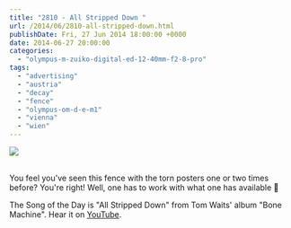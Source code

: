```yaml
---
title: "2810 - All Stripped Down "
url: /2014/06/2810-all-stripped-down.html
publishDate: Fri, 27 Jun 2014 18:00:00 +0000
date: 2014-06-27 20:00:00
categories: 
  - "olympus-m-zuiko-digital-ed-12-40mm-f2-8-pro"
tags: 
  - "advertising"
  - "austria"
  - "decay"
  - "fence"
  - "olympus-om-d-e-m1"
  - "vienna"
  - "wien"
---
```

<div class="container">
<div class="center"><a target="_blank" href="https://d25zfm9zpd7gm5.cloudfront.net/1200x1200/2014/20140611_171241_lr.jpg"><img src="https://d25zfm9zpd7gm5.cloudfront.net/0600x0600/2014/20140611_171241_lr.jpg" /></a></div>
</div>
<br />

You feel you've seen this fence with the torn posters one or two times before? You're right! Well, one has to work with what one has available 🙂

The Song of the Day is "All Stripped Down" from Tom Waits' album "Bone Machine". Hear it on <a href="https://www.youtube.com/watch?v=IrdRzunRwhE" target="_blank">YouTube</a>.
